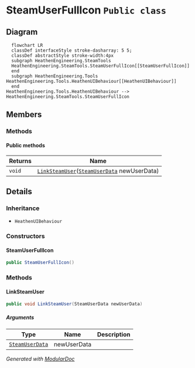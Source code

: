 # SteamUserFullIcon `Public class`

## Diagram
```mermaid
  flowchart LR
  classDef interfaceStyle stroke-dasharray: 5 5;
  classDef abstractStyle stroke-width:4px
  subgraph HeathenEngineering.SteamTools
  HeathenEngineering.SteamTools.SteamUserFullIcon[[SteamUserFullIcon]]
  end
  subgraph HeathenEngineering.Tools
HeathenEngineering.Tools.HeathenUIBehaviour[[HeathenUIBehaviour]]
  end
HeathenEngineering.Tools.HeathenUIBehaviour --> HeathenEngineering.SteamTools.SteamUserFullIcon
```

## Members
### Methods
#### Public  methods
| Returns | Name |
| --- | --- |
| `void` | [`LinkSteamUser`](#linksteamuser)([`SteamUserData`](./heathenengineeringsteamtools-SteamUserData) newUserData) |

## Details
### Inheritance
 - `HeathenUIBehaviour`

### Constructors
#### SteamUserFullIcon
```csharp
public SteamUserFullIcon()
```

### Methods
#### LinkSteamUser
```csharp
public void LinkSteamUser(SteamUserData newUserData)
```
##### Arguments
| Type | Name | Description |
| --- | --- | --- |
| [`SteamUserData`](./heathenengineeringsteamtools-SteamUserData) | newUserData |   |

*Generated with* [*ModularDoc*](https://github.com/hailstorm75/ModularDoc)
